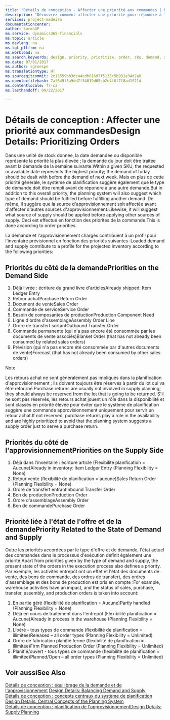 ```yaml
---
title: "Détails de conception - Affecter une priorité aux commandes | Microsoft Docs"
description: "Découvrez comment affecter une priorité pour répondre à la demande et l'approvisionnement."
services: project-madeira
documentationcenter: 
author: SorenGP
ms.service: dynamics365-financials
ms.topic: article
ms.devlang: na
ms.tgt_pltfrm: na
ms.workload: na
ms.search.keywords: design, priority, prioritize, order, sku, demand, supply
ms.date: 07/01/2017
ms.author: sgroespe
ms.translationtype: HT
ms.sourcegitcommit: 2c13559bb3dc44cdb61697f5135c5b931e34d2a8
ms.openlocfilehash: 7af645f5a9dd7f34619d05cb2d4f0f7f8ad1921d
ms.contentlocale: fr-ca
ms.lasthandoff: 09/22/2017

---
```

# <a name="design-details-prioritizing-orders"></a><span data-ttu-id="8e8f7-103">Détails de conception : Affecter une priorité aux commandes</span><span class="sxs-lookup"><span data-stu-id="8e8f7-103">Design Details: Prioritizing Orders</span></span>
<span data-ttu-id="8e8f7-104">Dans une unité de stock donnée, la date demandée ou disponible représente la priorité la plus élevée ; la demande du jour doit être traitée avant la demande de la semaine suivante.</span><span class="sxs-lookup"><span data-stu-id="8e8f7-104">Within a given SKU, the requested or available date represents the highest priority; the demand of today should be dealt with before the demand of next week.</span></span> <span data-ttu-id="8e8f7-105">Mais en plus de cette priorité générale, le système de planification suggère également que le type de demande doit être rempli avant de répondre à une autre demande.</span><span class="sxs-lookup"><span data-stu-id="8e8f7-105">But in addition to this overall priority, the planning system will also suggest which type of demand should be fulfilled before fulfilling another demand.</span></span> <span data-ttu-id="8e8f7-106">De même, il suggère que la source d'approvisionnement soit affectée avant d'affecter d'autres sources d'approvisionnement.</span><span class="sxs-lookup"><span data-stu-id="8e8f7-106">Likewise, it will suggest what source of supply should be applied before applying other sources of supply.</span></span> <span data-ttu-id="8e8f7-107">Ceci est effectué en fonction des priorités de la commande.</span><span class="sxs-lookup"><span data-stu-id="8e8f7-107">This is done according to order priorities.</span></span>  
  
<span data-ttu-id="8e8f7-108">La demande et l'approvisionnement chargés contribuent à un profil pour l'inventaire prévisionnel en fonction des priorités suivantes :</span><span class="sxs-lookup"><span data-stu-id="8e8f7-108">Loaded demand and supply contribute to a profile for the projected inventory according to the following priorities:</span></span>  
  
## <a name="priorities-on-the-demand-side"></a><span data-ttu-id="8e8f7-109">Priorités du côté de la demande</span><span class="sxs-lookup"><span data-stu-id="8e8f7-109">Priorities on the Demand Side</span></span>  
1. <span data-ttu-id="8e8f7-110">Déjà livrée : écriture du grand livre d'articles</span><span class="sxs-lookup"><span data-stu-id="8e8f7-110">Already shipped: Item Ledger Entry</span></span>  
2. <span data-ttu-id="8e8f7-111">Retour achat</span><span class="sxs-lookup"><span data-stu-id="8e8f7-111">Purchase Return Order</span></span>  
3. <span data-ttu-id="8e8f7-112">Document de vente</span><span class="sxs-lookup"><span data-stu-id="8e8f7-112">Sales Order</span></span>  
4. <span data-ttu-id="8e8f7-113">Commande de service</span><span class="sxs-lookup"><span data-stu-id="8e8f7-113">Service Order</span></span>  
5. <span data-ttu-id="8e8f7-114">Besoin de composantes de production</span><span class="sxs-lookup"><span data-stu-id="8e8f7-114">Production Component Need</span></span>  
6. <span data-ttu-id="8e8f7-115">Ligne d'ordre d'assemblage</span><span class="sxs-lookup"><span data-stu-id="8e8f7-115">Assembly Order Line</span></span>  
7. <span data-ttu-id="8e8f7-116">Ordre de transfert sortant</span><span class="sxs-lookup"><span data-stu-id="8e8f7-116">Outbound Transfer Order</span></span>  
8. <span data-ttu-id="8e8f7-117">Commande permanente (qui n'a pas encore été consommée par les documents de vente associés)</span><span class="sxs-lookup"><span data-stu-id="8e8f7-117">Blanket Order (that has not already been consumed by related sales orders)</span></span>  
9. <span data-ttu-id="8e8f7-118">Prévision (qui n'a pas encore été consommée par d'autres documents de vente)</span><span class="sxs-lookup"><span data-stu-id="8e8f7-118">Forecast (that has not already been consumed by other sales orders)</span></span>  
  
> [!NOTE]  
>  <span data-ttu-id="8e8f7-119">Les retours achat ne sont généralement pas impliqués dans la planification d'approvisionnement ; ils doivent toujours être réservés à partir du lot qui va être retourné.</span><span class="sxs-lookup"><span data-stu-id="8e8f7-119">Purchase returns are usually not involved in supply planning; they should always be reserved from the lot that is going to be returned.</span></span> <span data-ttu-id="8e8f7-120">S'il ne sont pas réservés, les retours achat jouent un rôle dans la disponibilité et sont classés en priorité élevée pour éviter que le système de planification suggère une commande approvisionnement uniquement pour servir un retour achat.</span><span class="sxs-lookup"><span data-stu-id="8e8f7-120">If not reserved, purchase returns play a role in the availability and are highly prioritized to avoid that the planning system suggests a supply order just to serve a purchase return.</span></span>  
  
## <a name="priorities-on-the-supply-side"></a><span data-ttu-id="8e8f7-121">Priorités du côté de l'approvisionnement</span><span class="sxs-lookup"><span data-stu-id="8e8f7-121">Priorities on the Supply Side</span></span>  
1. <span data-ttu-id="8e8f7-122">Déjà dans l'inventaire : écriture article (Flexibilité planification = Aucune)</span><span class="sxs-lookup"><span data-stu-id="8e8f7-122">Already in inventory: Item Ledger Entry (Planning Flexibility = None)</span></span>  
2. <span data-ttu-id="8e8f7-123">Retour vente (flexibilité de planification = aucune)</span><span class="sxs-lookup"><span data-stu-id="8e8f7-123">Sales Return Order (Planning Flexibility = None)</span></span>  
3. <span data-ttu-id="8e8f7-124">Ordre de transfert entrant</span><span class="sxs-lookup"><span data-stu-id="8e8f7-124">Inbound Transfer Order</span></span>  
4. <span data-ttu-id="8e8f7-125">Bon de production</span><span class="sxs-lookup"><span data-stu-id="8e8f7-125">Production Order</span></span>  
5. <span data-ttu-id="8e8f7-126">Ordre d'assemblage</span><span class="sxs-lookup"><span data-stu-id="8e8f7-126">Assembly Order</span></span>  
6. <span data-ttu-id="8e8f7-127">Bon de commande</span><span class="sxs-lookup"><span data-stu-id="8e8f7-127">Purchase Order</span></span>  
  
## <a name="priority-related-to-the-state-of-demand-and-supply"></a><span data-ttu-id="8e8f7-128">Priorité liée à l'état de l'offre et de la demande</span><span class="sxs-lookup"><span data-stu-id="8e8f7-128">Priority Related to the State of Demand and Supply</span></span>  
<span data-ttu-id="8e8f7-129">Outre les priorités accordées par le type d'offre et de demande, l'état actuel des commandes dans le processus d'exécution définit également une priorité.</span><span class="sxs-lookup"><span data-stu-id="8e8f7-129">Apart from priorities given by the type of demand and supply, the present state of the orders in the execution process also defines a priority.</span></span> <span data-ttu-id="8e8f7-130">Par exemple, les activités entrepôt ont un effet et l'état des documents de vente, des bons de commande, des ordres de transfert, des ordres d'assemblage et des bons de production est pris en compte :</span><span class="sxs-lookup"><span data-stu-id="8e8f7-130">For example, warehouse activities have an impact, and the status of sales, purchase, transfer, assembly, and production orders is taken into account:</span></span>  
  
1. <span data-ttu-id="8e8f7-131">En partie géré (flexibilité de planification = Aucune)</span><span class="sxs-lookup"><span data-stu-id="8e8f7-131">Partly handled (Planning Flexibility = None)</span></span>  
2. <span data-ttu-id="8e8f7-132">Déjà en cours de traitement dans l'entrepôt (Flexibilité planification = Aucune)</span><span class="sxs-lookup"><span data-stu-id="8e8f7-132">Already in process in the warehouse (Planning Flexibility = None)</span></span>  
3. <span data-ttu-id="8e8f7-133">Libéré - tous types de commande (flexibilité de planification = illimitée)</span><span class="sxs-lookup"><span data-stu-id="8e8f7-133">Released – all order types (Planning Flexibility = Unlimited)</span></span>  
4. <span data-ttu-id="8e8f7-134">Ordre de fabrication planifié ferme (flexibilité de planification = illimitée)</span><span class="sxs-lookup"><span data-stu-id="8e8f7-134">Firm Planned Production Order (Planning Flexibility = Unlimited)</span></span>  
5. <span data-ttu-id="8e8f7-135">Planifié/ouvert - tous types de commande (flexibilité de planification = illimitée)</span><span class="sxs-lookup"><span data-stu-id="8e8f7-135">Planned/Open – all order types (Planning Flexibility = Unlimited)</span></span>  
  
## <a name="see-also"></a><span data-ttu-id="8e8f7-136">Voir aussi</span><span class="sxs-lookup"><span data-stu-id="8e8f7-136">See Also</span></span>  
<span data-ttu-id="8e8f7-137">[Détails de conception : équilibrage de la demande et de l'approvisionnement](design-details-balancing-demand-and-supply.md) </span><span class="sxs-lookup"><span data-stu-id="8e8f7-137">[Design Details: Balancing Demand and Supply](design-details-balancing-demand-and-supply.md) </span></span>  
<span data-ttu-id="8e8f7-138">[Détails de conception : concepts centraux du système de planification](design-details-central-concepts-of-the-planning-system.md) </span><span class="sxs-lookup"><span data-stu-id="8e8f7-138">[Design Details: Central Concepts of the Planning System](design-details-central-concepts-of-the-planning-system.md) </span></span>  
[<span data-ttu-id="8e8f7-139">Détails de conception : planification de l'approvisionnement</span><span class="sxs-lookup"><span data-stu-id="8e8f7-139">Design Details: Supply Planning</span></span>](design-details-supply-planning.md)
